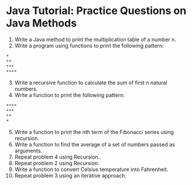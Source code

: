 # Java Tutorial: Practice Questions on Java Methods

1. Write a Java method to print the multiplication table of a number n.
2. Write a program using functions to print the following pattern:
```
*
**
***
****
```
3. Write a recursive function to calculate the sum of first n natural numbers.
4. Write a function to print the following pattern:
```
****
***
**
*
```
5. Write a function to print the nth term of the Fibonacci series using recursion.
6. Write a function to find the average of a set of numbers passed as arguments.
7. Repeat problem 4 using Recursion.
8. Repeat problem 2 using Recursion.
9. Write a function to convert Celsius temperature into Fahrenheit.
10. Repeat problem 3 using an iterative approach.
